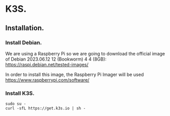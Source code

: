 # K3S.

## Installation.

### Install Debian.

We are using a Raspberry Pi so we are going to download the official image of Debian 2023.06.12	12 (Bookworm)	4	4 (8GB): https://raspi.debian.net/tested-images/

In order to install this image, the Raspberry Pi Imager will be used https://www.raspberrypi.com/software/

### Install K3S.

````
sudo su -
curl -sfL https://get.k3s.io | sh -
````
